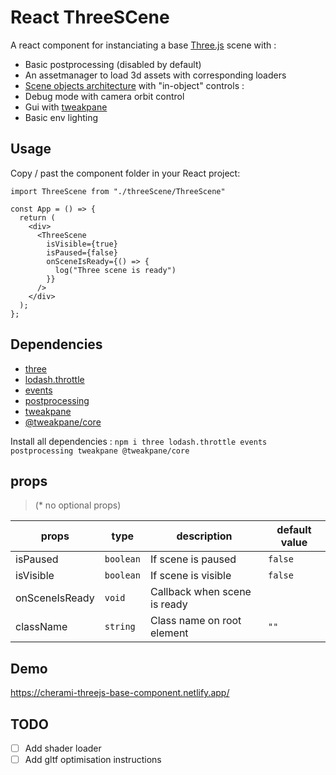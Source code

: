 # React ThreeSCene

A react component for instanciating a base [Three.js](https://threejs.org/) scene with :
- Basic postprocessing (disabled by default)
- An assetmanager to load 3d assets with corresponding loaders
- [Scene objects architecture](./3D/sceneObjects/) with "in-object" controls : 
- Debug mode with camera orbit control
- Gui with [tweakpane](https://www.npmjs.com/package/tweakpane)
- Basic env lighting

## Usage

Copy / past the component folder in your React project:

```tsx
import ThreeScene from "./threeScene/ThreeScene"

const App = () => {
  return (
    <div>
      <ThreeScene
        isVisible={true}
        isPaused={false}
        onSceneIsReady={() => {
          log("Three scene is ready")
        }}
      />
    </div>
  );
};
```

## Dependencies

- [three](https://www.npmjs.com/package/three)
- [lodash.throttle](https://www.npmjs.com/package/lodash.throttle)
- [events](https://www.npmjs.com/package/events)
- [postprocessing](https://www.npmjs.com/package/postprocessing)
- [tweakpane](https://www.npmjs.com/package/tweakpane)
- [@tweakpane/core](https://www.npmjs.com/package/@tweakpane/core)

Install all dependencies : 
`npm i three lodash.throttle events postprocessing tweakpane @tweakpane/core`

## props

> (\* no optional props)

| props        | type                  | description                                                              | default value |
| ------------ | --------------------- | ------------------------------------------------------------------------ | ------------- |
| isPaused     | `boolean`             | If scene is paused                                                       | `false`           |
| isVisible    | `boolean`             | If scene is visible                                                      | `false`           |
| onSceneIsReady | `void`             | Callback when scene is ready                                              | ` `           |
| className    | `string`              | Class name on root element                                               | `""`          |

## Demo
https://cherami-threejs-base-component.netlify.app/

## TODO
- [ ] Add shader loader
- [ ] Add gltf optimisation instructions